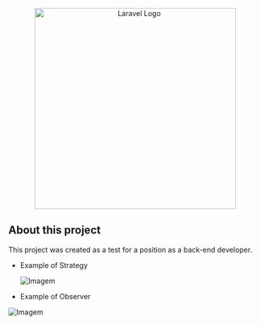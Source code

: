 <p align="center"><a href="https://laravel.com" target="_blank"><img src="https://raw.githubusercontent.com/laravel/art/master/logo-lockup/5%20SVG/2%20CMYK/1%20Full%20Color/laravel-logolockup-cmyk-red.svg" width="400" alt="Laravel Logo"></a></p>

## About this project
This project was created as a test for a position as a back-end developer. 

- Example of Strategy

   ![Imagem](https://github.com/DaniPoletto/strategy-observer-laravel/blob/main/strategy_example.png)
   
- Example of Observer

![Imagem](https://github.com/DaniPoletto/strategy-observer-laravel/blob/main/observer_example.png)
   
